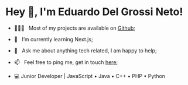 # Hey 👋, I'm Eduardo Del Grossi Neto!

- 👨🏻‍💻 &nbsp; Most of my projects are available on [Github](https://github.com/eduardodelgrossi?tab=repositories);
- 🌱 &nbsp; I’m currently learning Next.js; 
- 💬 &nbsp; Ask me about anything tech related, I am happy to help;
- 📫 &nbsp; Feel free to ping me, get in touch [here](https://t.me/eduardodelgrossi);

- 💻 Junior Developer | JavaScript • Java • C++ • PHP • Python

<br />
